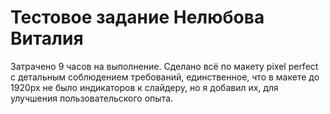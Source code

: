 
# Тестовое задание Нелюбова Виталия 

Затрачено 9 часов на выполнение.
Сделано всё по макету pixel perfect с детальным соблюдением требований, единственное, что в макете до 1920px не было индикаторов к слайдеру, но я добавил их, для улучшения пользовательского опыта.



